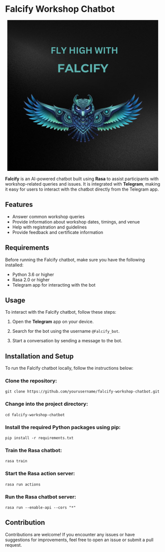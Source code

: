 # Falcify Workshop Chatbot

<p align="center"><img src="Images/Fly High with Falcify.jpg" alt="Calculator" width="490" height="490" ></p>

**Falcify** is an AI-powered chatbot built using **Rasa** to assist participants with workshop-related queries and issues. It is integrated with **Telegram**, making it easy for users to interact with the chatbot directly from the Telegram app.

## Features

- Answer common workshop queries
- Provide information about workshop dates, timings, and venue
- Help with registration and guidelines
- Provide feedback and certificate information

## Requirements

Before running the Falcify chatbot, make sure you have the following installed:

- Python 3.6 or higher
- Rasa 2.0 or higher
- Telegram app for interacting with the bot

## Usage

To interact with the Falcify chatbot, follow these steps:

1. Open the **Telegram** app on your device.

2. Search for the bot using the username `@Falcify_bot`.

3. Start a conversation by sending a message to the bot.

## Installation and Setup

To run the Falcify chatbot locally, follow the instructions below:

### Clone the repository:
   ```shell
   git clone https://github.com/yourusername/falcify-workshop-chatbot.git
   ```
### Change into the project directory:
   ```shell
   cd falcify-workshop-chatbot
   ```
### Install the required Python packages using pip:
   ```shell
   pip install -r requirements.txt
   ```
### Train the Rasa chatbot:
   ```shell
   rasa train
   ```
### Start the Rasa action server:
   ```shell
   rasa run actions
   ```
### Run the Rasa chatbot server:
   ```shell
   rasa run --enable-api --cors "*"
   ```
## Contribution
Contributions are welcome! If you encounter any issues or have suggestions for improvements, feel free to open an issue or submit a pull request.
